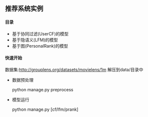 ## 推荐系统实例
#### 目录
* 基于协同过滤(UserCF)的模型
* 基于隐语义(LFM)的模型
* 基于图(PersonalRank)的模型

#### 快速开始
数据集:http://grouplens.org/datasets/movielens/1m
解压到data/目录中

* 数据预处理

    python manage.py preprocess

* 模型运行

    python manage.py [cf/lfm/prank]
